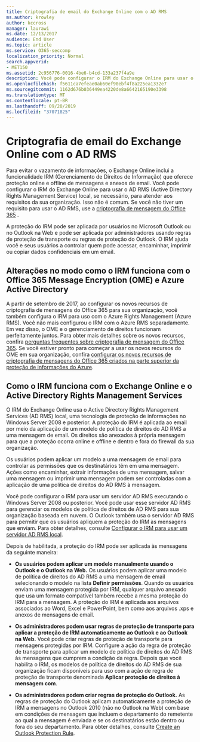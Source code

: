 ```yaml
---
title: Criptografia de email do Exchange Online com o AD RMS
ms.author: krowley
author: kccross
manager: laurawi
ms.date: 12/13/2017
audience: End User
ms.topic: article
ms.service: O365-seccomp
localization_priority: Normal
search.appverid:
- MET150
ms.assetid: 2c956776-0016-4be6-b4cd-133a237f4a9e
description: Você pode configurar o IRM do Exchange Online para usar o AD RMS (Active Directory Rights Management Service) local, se necessário, para atender aos requisitos da sua organização. Isso não é comum. Se você não tiver um requisito para usar o AD RMS, use a criptografia de mensagem do Office.
ms.openlocfilehash: f5611ca7efeae0ab60ef90ebf4f8a225ea1332e7
ms.sourcegitcommit: 1162d676b036449ea4220de8a6642165190e3398
ms.translationtype: MT
ms.contentlocale: pt-BR
ms.lasthandoff: 09/20/2019
ms.locfileid: "37071825"
---
```

# <a name="exchange-online-mail-encryption-with-ad-rms"></a>Criptografia de email do Exchange Online com o AD RMS

Para evitar o vazamento de informações, o Exchange Online inclui a funcionalidade IRM (Gerenciamento de Direitos de Informação) que oferece proteção online e offline de mensagens e anexos de email. Você pode configurar o IRM do Exchange Online para usar o AD RMS (Active Directory Rights Management Service) local, se necessário, para atender aos requisitos da sua organização. Isso não é comum. Se você não tiver um requisito para usar o AD RMS, use a [criptografia de mensagem do Office 365](ome.md) . 

A proteção do IRM pode ser aplicada por usuários no Microsoft Outlook ou no Outlook na Web e pode ser aplicada por administradores usando regras de proteção de transporte ou regras de proteção do Outlook. O IRM ajuda você e seus usuários a controlar quem pode acessar, encaminhar, imprimir ou copiar dados confidenciais em um email.
  
## <a name="changes-to-how-irm-works-with-office-365-message-encryption-ome-and-azure-active-directory"></a>Alterações no modo como o IRM funciona com o Office 365 Message Encryption (OME) e Azure Active Directory

A partir de setembro de 2017, ao configurar os novos recursos de criptografia de mensagens do Office 365 para sua organização, você também configura o IRM para uso com o Azure Rights Management (Azure RMS). Você não mais configurou o IRM com o Azure RMS separadamente. Em vez disso, o OME e o gerenciamento de direitos funcionam perfeitamente juntos. Para obter mais detalhes sobre os novos recursos, confira [perguntas frequentes sobre criptografia de mensagem do Office 365](https://support.office.com/article/0432dce9-d9b6-4e73-8a13-4a932eb0081e). Se você estiver pronto para começar a usar os novos recursos do OME em sua organização, confira [configurar os novos recursos de criptografia de mensagens do Office 365 criados na parte superior da proteção de informações do Azure](https://support.office.com/article/7ff0c040-b25c-4378-9904-b1b50210d00e).
  
## <a name="how-irm-works-with-exchange-online-and-active-directory-rights-management-services"></a>Como o IRM funciona com o Exchange Online e o Active Directory Rights Management Services

O IRM do Exchange Online usa o Active Directory Rights Management Services (AD RMS) local, uma tecnologia de proteção de informações no Windows Server 2008 e posterior. A proteção do IRM é aplicada ao email por meio da aplicação de um modelo de política de direitos do AD RMS a uma mensagem de email. Os direitos são anexados à própria mensagem para que a proteção ocorra online e offline e dentro e fora do firewall da sua organização.
  
Os usuários podem aplicar um modelo a uma mensagem de email para controlar as permissões que os destinatários têm em uma mensagem. Ações como encaminhar, extrair informações de uma mensagem, salvar uma mensagem ou imprimir uma mensagem podem ser controladas com a aplicação de uma política de direitos do AD RMS à mensagem.
  
Você pode configurar o IRM para usar um servidor AD RMS executando o Windows Server 2008 ou posterior. Você pode usar esse servidor AD RMS para gerenciar os modelos de política de direitos de AD RMS para sua organização baseada em nuvem. O Outlook também usa o servidor AD RMS para permitir que os usuários apliquem a proteção do IRM às mensagens que enviam. Para obter detalhes, consulte [Configurar o IRM para usar um servidor AD RMS local](configure-irm-to-use-an-on-premises-ad-rms-server.md). 
  
Depois de habilitada, a proteção do IRM pode ser aplicada às mensagens da seguinte maneira:
  
- **Os usuários podem aplicar um modelo manualmente usando o Outlook e o Outlook na Web.** Os usuários podem aplicar uma modelo de política de direitos do AD RMS a uma mensagem de email selecionando o modelo na lista **Definir permissões**. Quando os usuários enviam uma mensagem protegida por IRM, qualquer arquivo anexado que usa um formato compatível também recebe a mesma proteção do IRM para a mensagem. A proteção do IRM é aplicada aos arquivos associados ao Word, Excel e PowerPoint, bem como aos arquivos .xps e anexos de mensagens de email. 
    
- **Os administradores podem usar regras de proteção de transporte para aplicar a proteção de IRM automaticamente ao Outlook e ao Outlook na Web.** Você pode criar regras de proteção de transporte para mensagens protegidas por IRM. Configure a ação da regra de proteção de transporte para aplicar um modelo de política de direitos do AD RMS às mensagens que cumprem a condição da regra. Depois que você habilita o IRM, os modelos de política de direitos do AD RMS de sua organização ficam disponíveis para uso com a ação de regra de proteção de transporte denominada **Aplicar proteção de direitos à mensagem com**.
    
- **Os administradores podem criar regras de proteção do Outlook.** As regras de proteção do Outlook aplicam automaticamente a proteção de IRM a mensagens no Outlook 2010 (não no Outlook na Web) com base em condições de mensagem que incluem o departamento do remetente ao qual a mensagem é enviada e se os destinatários estão dentro ou fora do seu departamento. Para obter detalhes, consulte [Create an Outlook Protection Rule](http://technet.microsoft.com/library/da64750d-faaf-44de-ad8c-888eba7fbdbf.aspx).
    


